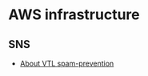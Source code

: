 # AWS infrastructure

## SNS

 * [About VTL spam-prevention](https://stackoverflow.com/questions/59382777/map-x-www-form-urlencoded-data-to-firehose-format-in-api-gateway)
